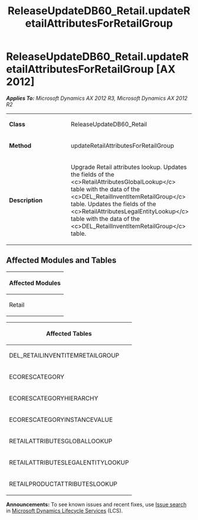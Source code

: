 ﻿---
title: ReleaseUpdateDB60_Retail.updateRetailAttributesForRetailGroup
TOCTitle: ReleaseUpdateDB60_Retail.updateRetailAttributesForRetailGroup
ms:assetid: 7e90405e-0ce5-bac6-d921-f67ac2c9e41e
ms:mtpsurl: https://msdn.microsoft.com/en-us/library/JJ685856(v=AX.60)
ms:contentKeyID: 49709310
ms.date: 05/18/2015
mtps_version: v=AX.60
---

# ReleaseUpdateDB60\_Retail.updateRetailAttributesForRetailGroup [AX 2012]


_**Applies To:** Microsoft Dynamics AX 2012 R3, Microsoft Dynamics AX 2012 R2_

<table>
<colgroup>
<col style="width: 50%" />
<col style="width: 50%" />
</colgroup>
<tbody>
<tr class="odd">
<td><p><strong>Class</strong></p></td>
<td><p>ReleaseUpdateDB60_Retail</p></td>
</tr>
<tr class="even">
<td><p><strong>Method</strong></p></td>
<td><p>updateRetailAttributesForRetailGroup</p></td>
</tr>
<tr class="odd">
<td><p><strong>Description</strong></p></td>
<td><p>Upgrade Retail attributes lookup. Updates the fields of the &lt;c&gt;RetailAttributesGlobalLookup&lt;/c&gt; table with the data of the &lt;c&gt;DEL_RetailInventItemRetailGroup&lt;/c&gt; table. Updates the fields of the &lt;c&gt;RetailAttributesLegalEntityLookup&lt;/c&gt; table with the data of the &lt;c&gt;DEL_RetailInventItemRetailGroup&lt;/c&gt; table.</p></td>
</tr>
</tbody>
</table>


## Affected Modules and Tables

<table>
<colgroup>
<col style="width: 100%" />
</colgroup>
<thead>
<tr class="header">
<th><p>Affected Modules</p></th>
</tr>
</thead>
<tbody>
<tr class="odd">
<td><p>Retail</p></td>
</tr>
</tbody>
</table>


<table>
<colgroup>
<col style="width: 100%" />
</colgroup>
<thead>
<tr class="header">
<th><p>Affected Tables</p></th>
</tr>
</thead>
<tbody>
<tr class="odd">
<td><p>DEL_RETAILINVENTITEMRETAILGROUP</p></td>
</tr>
<tr class="even">
<td><p>ECORESCATEGORY</p></td>
</tr>
<tr class="odd">
<td><p>ECORESCATEGORYHIERARCHY</p></td>
</tr>
<tr class="even">
<td><p>ECORESCATEGORYINSTANCEVALUE</p></td>
</tr>
<tr class="odd">
<td><p>RETAILATTRIBUTESGLOBALLOOKUP</p></td>
</tr>
<tr class="even">
<td><p>RETAILATTRIBUTESLEGALENTITYLOOKUP</p></td>
</tr>
<tr class="odd">
<td><p>RETAILPRODUCTATTRIBUTESLOOKUP</p></td>
</tr>
</tbody>
</table>

  
**Announcements:** To see known issues and recent fixes, use [Issue search](http://go.microsoft.com/fwlink/?linkid=389258) in [Microsoft Dynamics Lifecycle Services](http://go.microsoft.com/fwlink/?linkid=306505) (LCS).

